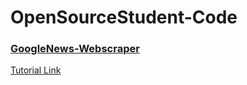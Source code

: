 # OpenSourceStudent-Code

### [GoogleNews-Webscraper](https://github.com/lukejamestyler/OpenSourceStudent-Code/tree/main/GoogleNews-Webscraper)
[Tutorial Link](https://youtu.be/Hu9cgcdvt2w)

